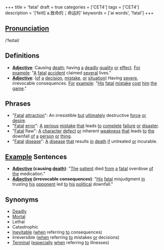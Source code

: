 +++
title = 'fatal'
draft = true
categories = ['CET4']
tags = ['CET4']
description = '[ˈfeitl] a.致命的；命运的'
keywords = ['ai words', 'fatal']
+++

## [Pronunciation](/post/pronunciation/)
/ˈfeɪtəl/

## Definitions
- **[Adjective](/post/adjective/)**: Causing [death](/post/death/); having [a](/post/a/) [deadly](/post/deadly/) [quality](/post/quality/) [or](/post/or/) [effect](/post/effect/). [For](/post/for/) [example](/post/example/): "[A](/post/a/) [fatal](/post/fatal/) [accident](/post/accident/) claimed [several](/post/several/) lives."
- **[Adjective](/post/adjective/)**: ([of](/post/of/) [a](/post/a/) [decision](/post/decision/), [mistake](/post/mistake/), [or](/post/or/) [situation](/post/situation/)) Having [severe](/post/severe/), irrevocable consequences. [For](/post/for/) [example](/post/example/): "[His](/post/his/) [fatal](/post/fatal/) [mistake](/post/mistake/) [cost](/post/cost/) [him](/post/him/) [the](/post/the/) [game](/post/game/)."

## Phrases
- "[Fatal](/post/fatal/) [attraction](/post/attraction/)": An irresistible [but](/post/but/) [ultimately](/post/ultimately/) destructive [force](/post/force/) [or](/post/or/) [desire](/post/desire/).
- "[Fatal](/post/fatal/) [error](/post/error/)": [A](/post/a/) [serious](/post/serious/) [mistake](/post/mistake/) [that](/post/that/) leads [to](/post/to/) [complete](/post/complete/) [failure](/post/failure/) [or](/post/or/) [disaster](/post/disaster/).
- "[Fatal](/post/fatal/) flaw": [A](/post/a/) [character](/post/character/) [defect](/post/defect/) [or](/post/or/) inherent [weakness](/post/weakness/) [that](/post/that/) leads [to](/post/to/) [the](/post/the/) downfall [of](/post/of/) [a](/post/a/) [person](/post/person/) [or](/post/or/) [thing](/post/thing/).
- "[Fatal](/post/fatal/) [disease](/post/disease/)": [A](/post/a/) [disease](/post/disease/) [that](/post/that/) results [in](/post/in/) [death](/post/death/) [if](/post/if/) untreated [or](/post/or/) incurable.

## [Example](/post/example/) Sentences
- **[Adjective](/post/adjective/) (causing [death](/post/death/))**: "[The](/post/the/) [patient](/post/patient/) died [from](/post/from/) [a](/post/a/) [fatal](/post/fatal/) overdose [of](/post/of/) [the](/post/the/) medication."
- **[Adjective](/post/adjective/) (irrevocable consequences)**: "[His](/post/his/) [fatal](/post/fatal/) misjudgment [in](/post/in/) trusting [his](/post/his/) [opponent](/post/opponent/) led [to](/post/to/) [his](/post/his/) [political](/post/political/) downfall."

## Synonyms
- [Deadly](/post/deadly/)
- [Mortal](/post/mortal/)
- Lethal
- Catastrophic
- [Inevitable](/post/inevitable/) ([when](/post/when/) referring [to](/post/to/) consequences)
- Irreversible ([when](/post/when/) referring [to](/post/to/) mistakes [or](/post/or/) decisions)
- [Terminal](/post/terminal/) ([especially](/post/especially/) [when](/post/when/) referring [to](/post/to/) illnesses)
